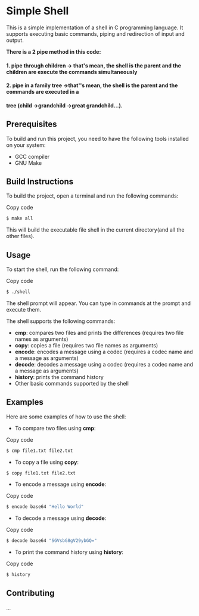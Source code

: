 # Simple Shell
This is a simple implementation of a shell in C programming language. It supports executing basic commands, piping and redirection of input and output.

**There is a 2 pipe method in this code:**
#### 1. pipe through children -> that's mean, the shell is the parent and the children are execute the commands simultaneously
#### 2. pipe in a family tree ->that''s mean, the shell is the parent and the commands are executed in a 
####    tree (child ->grandchild ->great grandchild...).

## Prerequisites
To build and run this project, you need to have the following tools installed on your system:

* GCC compiler
* GNU Make

## Build Instructions
To build the project, open a terminal and run the following commands:

Copy code
```bash
$ make all
```
This will build the executable file shell in the current directory(and all the other files).

## Usage
To start the shell, run the following command:


Copy code
```bash
$ ./shell
```
The shell prompt will appear. You can type in commands at the prompt and execute them.

The shell supports the following commands:

* **cmp**: compares two files and prints the differences (requires two file names as arguments)
* **copy**: copies a file (requires two file names as arguments)
* **encode**: encodes a message using a codec (requires a codec name and a message as arguments)
* **decode**: decodes a message using a codec (requires a codec name and a message as arguments)
* **history**: prints the command history
* Other basic commands supported by the shell

## Examples
Here are some examples of how to use the shell:

* To compare two files using **cmp**:

Copy code
```bash
$ cmp file1.txt file2.txt
```
* To copy a file using **copy**:

```bash
$ copy file1.txt file2.txt
```
* To encode a message using **encode**:

Copy code
```bash
$ encode base64 "Hello World"
```
* To decode a message using **decode**:

Copy code
```bash
$ decode base64 "SGVsbG8gV29ybGQ="
```
* To print the command history using **history**:

Copy code
```bash
$ history
```

## Contributing
  ...
